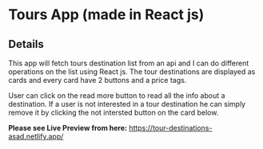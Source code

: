 # Tours App (made in React js)

## Details

This app will fetch tours destination list from an api and I can do different operations on the list
using React js.
The tour destinations are displayed as cards and every card have 2 buttons and a price tags.

User can click on the read more button to read all the info about a destination. If a user is not interested in a
tour destination he can simply remove it by clicking the not intersted button on the card below.

**Please see Live Preview from here:** https://tour-destinations-asad.netlify.app/
